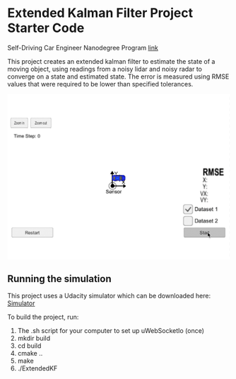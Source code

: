 # Extended Kalman Filter Project Starter Code
Self-Driving Car Engineer Nanodegree Program [link](https://www.udacity.com/course/self-driving-car-engineer-nanodegree--nd013)

This project creates an extended kalman filter to estimate the state of a moving object, using readings from a noisy lidar and noisy radar to converge on a state and estimated state. The error is measured using RMSE values that were required to be lower than specified tolerances.

![Gif](ekf_gif.gif)

## Running the simulation
This project uses a Udacity simulator which can be downloaded here: [Simulator](https://github.com/udacity/self-driving-car-sim/releases)

To build the project, run:  
1. The .sh script for your computer to set up uWebSocketIo (once)
2. mkdir build
3. cd build
4. cmake ..
5. make
6. ./ExtendedKF
